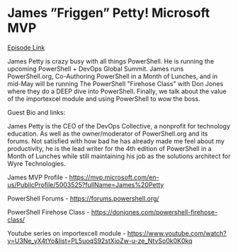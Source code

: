 # James ”Friggen” Petty! Microsoft MVP

[Episode Link](https://powershellpodcast.podbean.com/e/james-friggen-petty-microsoft-mvp/)


James Petty is crazy busy with all things PowerShell. He is running the upcoming PowerShell + DevOps Global Summit. James runs PowerShell.org, Co-Authoring PowerShell in a Month of Lunches, and in mid-May will be running The PowerShell "Firehose Class" with Don Jones where they do a DEEP dive into PowerShell. Finally, we talk about the value of the importexcel module and using PowerShell to wow the boss.

Guest Bio and links:

James Petty is the CEO of the DevOps Collective, a nonprofit for technology education. As well as the owner/moderator of PowerShell.org and its forums. Not satisfied with how bad he has already made me feel about my productivity, he is the lead writer for the 4th edition of PowerShell in a Month of Lunches while still maintaining his job as the solutions architect for Wyre Technologies.

James MVP Profile - https://mvp.microsoft.com/en-us/PublicProfile/5003525?fullName=James%20Petty

PowerShell Forums - https://forums.powershell.org/

PowerShell Firehose Class - https://donjones.com/powershell-firehose-class/

Youtube series on importexcell module - https://www.youtube.com/watch?v=U3Ne_yX4tYo&list=PL5uoqS92stXioZw-u-ze_NtvSo0k0K0kq